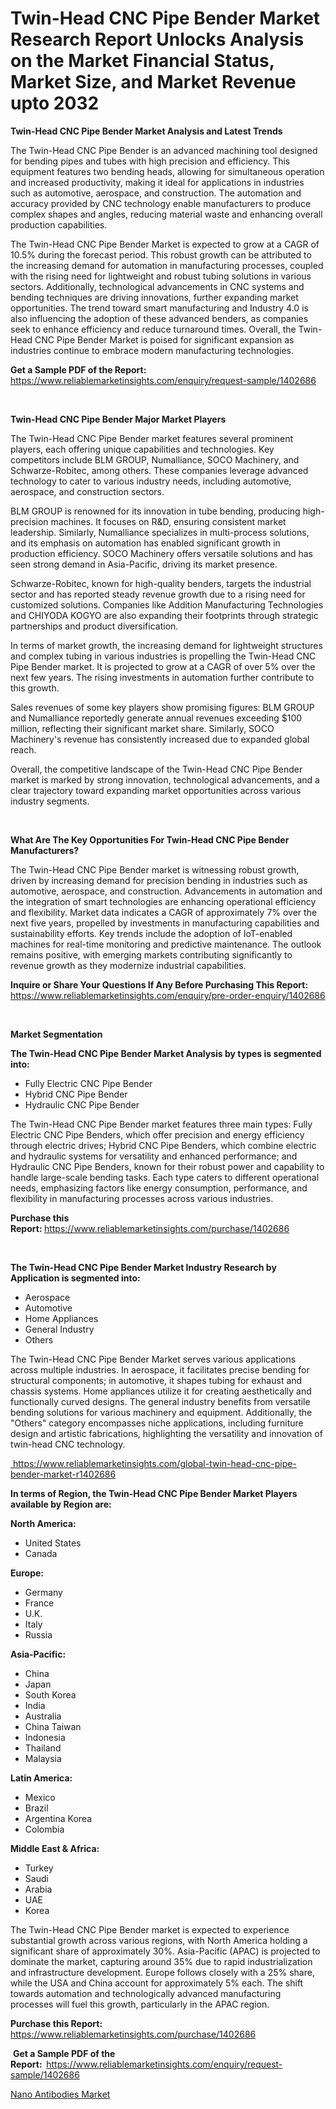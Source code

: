 <p><h1>Twin-Head CNC Pipe Bender Market Research Report Unlocks Analysis on the Market Financial Status, Market Size, and Market Revenue upto 2032</h1></p><p><strong>Twin-Head CNC Pipe Bender Market Analysis and Latest Trends</strong></p>
<p><p>The Twin-Head CNC Pipe Bender is an advanced machining tool designed for bending pipes and tubes with high precision and efficiency. This equipment features two bending heads, allowing for simultaneous operation and increased productivity, making it ideal for applications in industries such as automotive, aerospace, and construction. The automation and accuracy provided by CNC technology enable manufacturers to produce complex shapes and angles, reducing material waste and enhancing overall production capabilities.</p><p>The Twin-Head CNC Pipe Bender Market is expected to grow at a CAGR of 10.5% during the forecast period. This robust growth can be attributed to the increasing demand for automation in manufacturing processes, coupled with the rising need for lightweight and robust tubing solutions in various sectors. Additionally, technological advancements in CNC systems and bending techniques are driving innovations, further expanding market opportunities. The trend toward smart manufacturing and Industry 4.0 is also influencing the adoption of these advanced benders, as companies seek to enhance efficiency and reduce turnaround times. Overall, the Twin-Head CNC Pipe Bender Market is poised for significant expansion as industries continue to embrace modern manufacturing technologies.</p></p>
<p><strong>Get a Sample PDF of the Report:&nbsp;</strong> <a href="https://www.reliablemarketinsights.com/enquiry/request-sample/1402686?utm_campaign=2951&utm_medium=2&utm_source=Github&utm_content=ia&utm_term=28032025&utm_id=twin-head-cnc-pipe-bender">https://www.reliablemarketinsights.com/enquiry/request-sample/1402686</a></p>
<p>&nbsp;</p>
<p><strong>Twin-Head CNC Pipe Bender Major Market Players</strong></p>
<p><p>The Twin-Head CNC Pipe Bender market features several prominent players, each offering unique capabilities and technologies. Key competitors include BLM GROUP, Numalliance, SOCO Machinery, and Schwarze-Robitec, among others. These companies leverage advanced technology to cater to various industry needs, including automotive, aerospace, and construction sectors.</p><p>BLM GROUP is renowned for its innovation in tube bending, producing high-precision machines. It focuses on R&D, ensuring consistent market leadership. Similarly, Numalliance specializes in multi-process solutions, and its emphasis on automation has enabled significant growth in production efficiency. SOCO Machinery offers versatile solutions and has seen strong demand in Asia-Pacific, driving its market presence.</p><p>Schwarze-Robitec, known for high-quality benders, targets the industrial sector and has reported steady revenue growth due to a rising need for customized solutions. Companies like Addition Manufacturing Technologies and CHIYODA KOGYO are also expanding their footprints through strategic partnerships and product diversification.</p><p>In terms of market growth, the increasing demand for lightweight structures and complex tubing in various industries is propelling the Twin-Head CNC Pipe Bender market. It is projected to grow at a CAGR of over 5% over the next few years. The rising investments in automation further contribute to this growth.</p><p>Sales revenues of some key players show promising figures: BLM GROUP and Numalliance reportedly generate annual revenues exceeding $100 million, reflecting their significant market share. Similarly, SOCO Machinery's revenue has consistently increased due to expanded global reach.</p><p>Overall, the competitive landscape of the Twin-Head CNC Pipe Bender market is marked by strong innovation, technological advancements, and a clear trajectory toward expanding market opportunities across various industry segments.</p></p>
<p>&nbsp;</p>
<p><strong>What Are The Key Opportunities For Twin-Head CNC Pipe Bender Manufacturers?</strong></p>
<p><p>The Twin-Head CNC Pipe Bender market is witnessing robust growth, driven by increasing demand for precision bending in industries such as automotive, aerospace, and construction. Advancements in automation and the integration of smart technologies are enhancing operational efficiency and flexibility. Market data indicates a CAGR of approximately 7% over the next five years, propelled by investments in manufacturing capabilities and sustainability efforts. Key trends include the adoption of IoT-enabled machines for real-time monitoring and predictive maintenance. The outlook remains positive, with emerging markets contributing significantly to revenue growth as they modernize industrial capabilities.</p></p>
<p><strong>Inquire or Share Your Questions If Any Before Purchasing This Report:</strong> <a href="https://www.reliablemarketinsights.com/enquiry/pre-order-enquiry/1402686?utm_campaign=2951&utm_medium=2&utm_source=Github&utm_content=ia&utm_term=28032025&utm_id=twin-head-cnc-pipe-bender">https://www.reliablemarketinsights.com/enquiry/pre-order-enquiry/1402686</a></p>
<p>&nbsp;</p>
<p><strong>Market Segmentation</strong></p>
<p><strong>The Twin-Head CNC Pipe Bender Market Analysis by types is segmented into:</strong></p>
<p><ul><li>Fully Electric CNC Pipe Bender</li><li>Hybrid CNC Pipe Bender</li><li>Hydraulic CNC Pipe Bender</li></ul></p>
<p><p>The Twin-Head CNC Pipe Bender market features three main types: Fully Electric CNC Pipe Benders, which offer precision and energy efficiency through electric drives; Hybrid CNC Pipe Benders, which combine electric and hydraulic systems for versatility and enhanced performance; and Hydraulic CNC Pipe Benders, known for their robust power and capability to handle large-scale bending tasks. Each type caters to different operational needs, emphasizing factors like energy consumption, performance, and flexibility in manufacturing processes across various industries.</p></p>
<p><strong>Purchase this Report:&nbsp;</strong><a href="https://www.reliablemarketinsights.com/purchase/1402686?utm_campaign=2951&utm_medium=2&utm_source=Github&utm_content=ia&utm_term=28032025&utm_id=twin-head-cnc-pipe-bender">https://www.reliablemarketinsights.com/purchase/1402686</a></p>
<p>&nbsp;</p>
<p><strong>The Twin-Head CNC Pipe Bender Market Industry Research by Application is segmented into:</strong></p>
<p><ul><li>Aerospace</li><li>Automotive</li><li>Home Appliances</li><li>General Industry</li><li>Others</li></ul></p>
<p><p>The Twin-Head CNC Pipe Bender Market serves various applications across multiple industries. In aerospace, it facilitates precise bending for structural components; in automotive, it shapes tubing for exhaust and chassis systems. Home appliances utilize it for creating aesthetically and functionally curved designs. The general industry benefits from versatile bending solutions for various machinery and equipment. Additionally, the "Others" category encompasses niche applications, including furniture design and artistic fabrications, highlighting the versatility and innovation of twin-head CNC technology.</p></p>
<p><a href="https://www.reliablemarketinsights.com/global-twin-head-cnc-pipe-bender-market-r1402686?utm_campaign=2951&utm_medium=2&utm_source=Github&utm_content=ia&utm_term=28032025&utm_id=twin-head-cnc-pipe-bender">&nbsp;https://www.reliablemarketinsights.com/global-twin-head-cnc-pipe-bender-market-r1402686</a></p>
<p><strong>In terms of Region, the Twin-Head CNC Pipe Bender Market Players available by Region are:</strong></p>
<p>
    <p> <strong> North America: </strong>
        <ul>
            <li>United States</li>
            <li>Canada</li>
        </ul>
        </p> 
    <p> <strong> Europe: </strong>
        <ul>
            <li>Germany</li>
            <li>France</li>
            <li>U.K.</li>
            <li>Italy</li>
            <li>Russia</li>
        </ul>
        </p> 
    <p> <strong> Asia-Pacific: </strong>
        <ul>
            <li>China</li>
            <li>Japan</li>
            <li>South Korea</li>
            <li>India</li>
            <li>Australia</li>
            <li>China Taiwan</li>
            <li>Indonesia</li>
            <li>Thailand</li>
            <li>Malaysia</li>
        </ul>
        </p> 
    <p> <strong> Latin America: </strong>
        <ul>
            <li>Mexico</li>
            <li>Brazil</li>
            <li>Argentina Korea</li>
            <li>Colombia</li>
        </ul>
        </p> 
    <p> <strong> Middle East & Africa: </strong>
        <ul>
            <li>Turkey</li>
            <li>Saudi</li>
            <li>Arabia</li>
            <li>UAE</li>
            <li>Korea</li>
        </ul>
    </p>
    </p>
<p><p>The Twin-Head CNC Pipe Bender market is expected to experience substantial growth across various regions, with North America holding a significant share of approximately 30%. Asia-Pacific (APAC) is projected to dominate the market, capturing around 35% due to rapid industrialization and infrastructure development. Europe follows closely with a 25% share, while the USA and China account for approximately 5% each. The shift towards automation and technologically advanced manufacturing processes will fuel this growth, particularly in the APAC region.</p></p>
<p><strong>Purchase this Report: </strong><a href="https://www.reliablemarketinsights.com/purchase/1402686?utm_campaign=2951&utm_medium=2&utm_source=Github&utm_content=ia&utm_term=28032025&utm_id=twin-head-cnc-pipe-bender">https://www.reliablemarketinsights.com/purchase/1402686</a></p>
<p>&nbsp;<strong>Get a Sample PDF of the Report:&nbsp;&nbsp;</strong><a href="https://www.reliablemarketinsights.com/enquiry/request-sample/1402686?utm_campaign=2951&utm_medium=2&utm_source=Github&utm_content=ia&utm_term=28032025&utm_id=twin-head-cnc-pipe-bender">https://www.reliablemarketinsights.com/enquiry/request-sample/1402686</a></p>
<p><strong></strong></p>
<p><p><a href="https://github.com/carendesrochers299/Market-Research-Report-List-1/blob/main/nano-antibodies-market.md?utm_campaign=2951&utm_medium=2&utm_source=Github&utm_content=ia&utm_term=28032025&utm_id=twin-head-cnc-pipe-bender">Nano Antibodies Market</a></p></p>